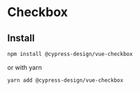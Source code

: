# Checkbox

## Install

```bash
npm install @cypress-design/vue-checkbox
```

or with yarn

```bash
yarn add @cypress-design/vue-checkbox
```
